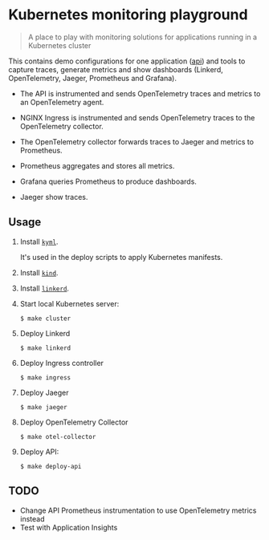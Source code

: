 # Kubernetes monitoring playground

> A place to play with monitoring solutions for applications running in a Kubernetes cluster

This contains demo configurations for one application ([api](./api)) and tools to capture traces, generate metrics and show dashboards (Linkerd, OpenTelemetry, Jaeger, Prometheus and Grafana).

- The API is instrumented and sends OpenTelemetry traces and metrics to an OpenTelemetry agent.

- NGINX Ingress is instrumented and sends OpenTelemetry traces to the OpenTelemetry collector.

- The OpenTelemetry collector forwards traces to Jaeger and metrics to Prometheus.

- Prometheus aggregates and stores all metrics.

- Grafana queries Prometheus to produce dashboards.

- Jaeger show traces.

## Usage

1. Install [`kyml`](https://github.com/frigus02/kyml).

   It's used in the deploy scripts to apply Kubernetes manifests.

1. Install [`kind`](https://kind.sigs.k8s.io).

1. Install [`linkerd`](https://linkerd.io/2/getting-started/#step-1-install-the-cli).

1. Start local Kubernetes server:

   ```console
   $ make cluster
   ```

1. Deploy Linkerd

   ```console
   $ make linkerd
   ```

1. Deploy Ingress controller

   ```console
   $ make ingress
   ```

1. Deploy Jaeger

   ```console
   $ make jaeger
   ```

1. Deploy OpenTelemetry Collector

   ```console
   $ make otel-collector
   ```

1. Deploy API:

   ```console
   $ make deploy-api
   ```

## TODO

- Change API Prometheus instrumentation to use OpenTelemetry metrics instead
- Test with Application Insights
